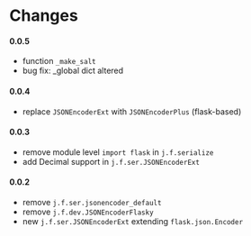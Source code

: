 Changes
=======

#### 0.0.5
* function `_make_salt`
* bug fix: _global dict altered

#### 0.0.4
* replace `JSONEncoderExt` with `JSONEncoderPlus` (flask-based)

#### 0.0.3
* remove module level `import flask` in `j.f.serialize`
* add Decimal support in `j.f.ser.JSONEncoderExt`

#### 0.0.2
* remove `j.f.ser.jsonencoder_default`
* remove `j.f.dev.JSONEncoderFlasky`
* new `j.f.ser.JSONEncoderExt` extending `flask.json.Encoder`

